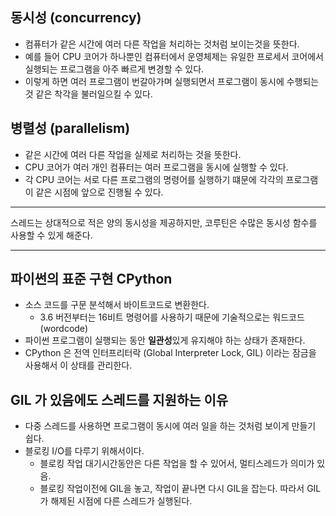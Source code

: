 ## 동시성 (concurrency)
- 컴퓨터가 같은 시간에 여러 다른 작업을 처리하는 것처럼 보이는것을 뜻한다.
- 예를 들어 CPU 코어가 하나뿐인 컴퓨터에서 운영체제는 유일한 프로세서 코어에서 실행되는 프로그램을 아주 빠르게 변경할 수 있다. 
- 이렇게 하면 여러 프로그램이 번갈아가며 실행되면서 프로그램이 동시에 수행되는 것 같은 착각을 불러일으킬 수 있다.

## 병렬성 (parallelism)
- 같은 시간에 여러 다른 작업을 실제로 처리하는 것을 뜻한다. 
- CPU 코어가 여러 개인 컴퓨터는 여러 프로그램을 동시에 실행할 수 있다. 
- 각 CPU 코어는 서로 다른 프로그램의 명령어를 실행하기 떄문에 각각의 프로그램이 같은 시점에 앞으로 진행될 수 있다. 

---- 

스레드는 상대적으로 적은 양의 동시성을 제공하지만, 코루틴은 수많은 동시성 함수를 사용할 수 있게 해준다. 

----

## 파이썬의 표준 구현 CPython
- 소스 코드를 구문 분석해서 바이트코드로 변환한다. 
  - 3.6 버전부터는 16비트 명령어를 사용하기 때문에 기술적으로는 워드코드 (wordcode)
- 파이썬 프로그램이 실행되는 동안 **일관성**있게 유지해야 하는 상태가 존재한다. 
- CPython 은 전역 인터프리터락 (Global Interpreter Lock, GIL) 이라는 잠금을 사용해서 이 상태를 관리한다.

## GIL 가 있음에도 스레드를 지원하는 이유
- 다중 스레드를 사용하면 프로그램이 동시에 여러 일을 하는 것처럼 보이게 만들기 쉽다. 
- 블로킹 I/O를 다루기 위해서이다. 
  - 블로킹 작업 대기시간동안은 다른 작업을 할 수 있어서, 멀티스레드가 의미가 있음. 
  - 블로킹 작업이전에 GIL을 놓고, 작업이 끝나면 다시 GIL을 잡는다. 따라서 GIL 가 해제된 시점에 다른 스레드가 실행된다.